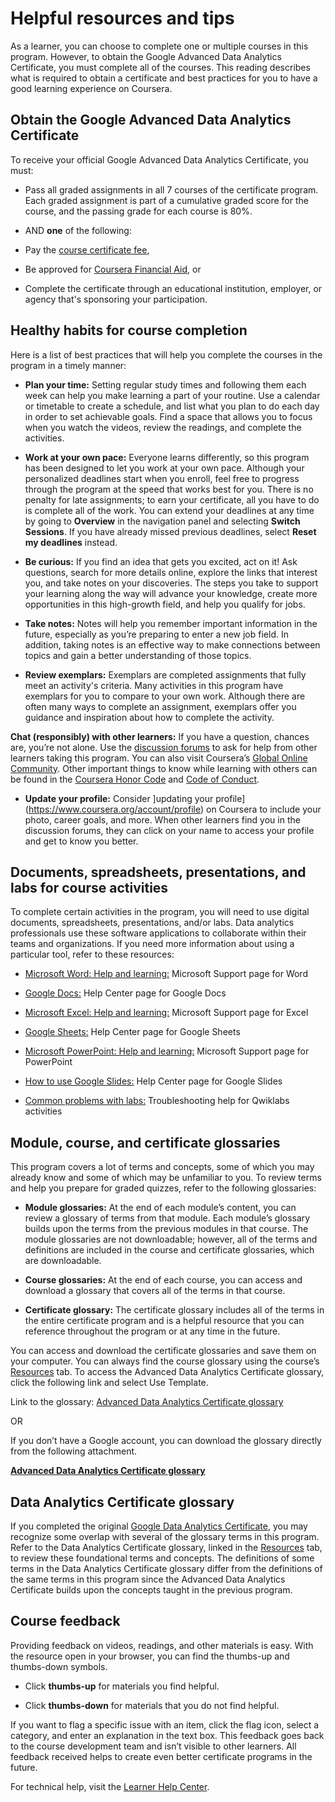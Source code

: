 # Helpful resources and tips

As a learner, you can choose to complete one or multiple courses in this program. However, to obtain the Google Advanced Data Analytics Certificate, you must complete all of the courses. This reading describes what is required to obtain a certificate and best practices for you to have a good learning experience on Coursera.

## Obtain the Google Advanced Data Analytics Certificate

To receive your official Google Advanced Data Analytics Certificate, you must:

* Pass all graded assignments in all 7 courses of the certificate program. Each graded assignment is part of a cumulative graded score for the course, and the passing grade for each course is 80%. 

* AND **one** of the following:

* Pay the [course certificate fee](https://www.coursera.support/s/article/209818963-Payments-on-Coursera?language=en_US),

* Be approved for [Coursera Financial Aid](https://www.coursera.support/s/article/209819033-Apply-for-Financial-Aid-or-a-Scholarship?language=en_US), or

* Complete the certificate through an educational institution, employer, or agency that's sponsoring your participation. 

## Healthy habits for course completion

Here is a list of best practices that will help you complete the courses in the program in a timely manner: 

* **Plan your time:** Setting regular study times and following them each week can help you make learning a part of your routine. Use a calendar or timetable to create a schedule, and list what you plan to do each day in order to set achievable goals. Find a space that allows you to focus when you watch the videos, review the readings, and complete the activities.

* **Work at your own pace:** Everyone learns differently, so this program has been designed to let you work at your own pace. Although your personalized deadlines start when you enroll, feel free to progress through the program at the speed that works best for you. There is no penalty for late assignments; to earn your certificate, all you have to do is complete all of the work. You can extend your deadlines at any time by going to **Overview** in the navigation panel and selecting **Switch Sessions**. If you have already missed previous deadlines, select **Reset my deadlines** instead.

* **Be curious:** If you find an idea that gets you excited, act on it! Ask questions, search for more details online, explore the links that interest you, and take notes on your discoveries. The steps you take to support your learning along the way will advance your knowledge, create more opportunities in this high-growth field, and help you qualify for jobs. 

* **Take notes:** Notes will help you remember important information in the future, especially as you’re preparing to enter a new job field. In addition, taking notes is an effective way to make connections between topics and gain a better understanding of those topics.

* **Review exemplars:** Exemplars are completed assignments that fully meet an activity's criteria. Many activities in this program have exemplars for you to compare to your own work. Although there are often many ways to complete an assignment, exemplars offer you guidance and inspiration about how to complete the activity. 

**Chat (responsibly) with other learners:** If you have a question, chances are, you’re not alone. Use the [discussion forums](https://www.coursera.org/learn/foundations-of-data-science/discussions) to ask for help from other learners taking this program. You can also visit Coursera’s [Global Online Community](https://coursera.community/). Other important things to know while learning with others can be found in the [Coursera Honor Code](https://learner.coursera.help/hc/en-us/articles/209818863-Coursera-Honor-Code) and [Code of Conduct](https://learner.coursera.help/hc/en-us/articles/208280036-Coursera-Code-of-Conduct). 

* **Update your profile:** Consider ]updating your profile](https://www.coursera.org/account/profile) on Coursera to include your photo, career goals, and more. When other learners find you in the discussion forums, they can click on your name to access your profile and get to know you better.

## Documents, spreadsheets, presentations, and labs for course activities

To complete certain activities in the program, you will need to use digital documents, spreadsheets, presentations, and/or labs. Data analytics professionals use these software applications to collaborate within their teams and organizations. If you need more information about using a particular tool, refer to these resources:

* [Microsoft Word: Help and learning:](https://support.microsoft.com/en-us/word) Microsoft Support page for Word

* [Google Docs:](https://support.google.com/docs/topic/9046002?hl=en&ref_topic=1382883) Help Center page for Google Docs

* [Microsoft Excel: Help and learning:](https://support.microsoft.com/en-us/excel) Microsoft Support page for Excel

* [Google Sheets:](https://support.google.com/docs/topic/9054603?hl=en&ref_topic=1382883) Help Center page for Google Sheets

* [Microsoft PowerPoint: Help and learning:](https://support.microsoft.com/en-us/powerpoint) Microsoft Support page for PowerPoint

* [How to use Google Slides:](https://support.google.com/docs/answer/2763168?hl=en&co=GENIE.Platform%3DDesktop) Help Center page for Google Slides  

* [Common problems with labs:](https://support.google.com/qwiklabs/answer/9133560?hl=en&ref_topic=9134804) Troubleshooting help for Qwiklabs activities

## Module, course, and certificate glossaries

This program covers a lot of terms and concepts, some of which you may already know and some of which may be unfamiliar to you. To review terms and help you prepare for graded quizzes, refer to the following glossaries:

* **Module glossaries:** At the end of each module’s content, you can review a glossary of terms from that module. Each module’s glossary builds upon the terms from the previous modules in that course. The module glossaries are not downloadable; however, all of the terms and definitions are included in the course and certificate glossaries, which are downloadable.

* **Course glossaries:** At the end of each course, you can access and download a glossary that covers all of the terms in that course. 

* **Certificate glossary:** The certificate glossary includes all of the terms in the entire certificate program and is a helpful resource that you can reference throughout the program or at any time in the future. 

You can access and download the certificate glossaries and save them on your computer. You can always find the course glossary using the course’s [Resources](https://www.coursera.org/learn/foundations-of-data-science/resources/cPuiu) tab. To access the Advanced Data Analytics Certificate glossary, click the following link and select Use Template.

Link to the glossary: [Advanced Data Analytics Certificate glossary](https://docs.google.com/document/d/193-AtS7MlB2w4buwiCyPjBoOhIbbByKgHWPpYnSR9VI/template/preview)

OR

If you don’t have a Google account, you can download the glossary directly from the following attachment.

[**Advanced Data Analytics Certificate glossary**](https://d3c33hcgiwev3.cloudfront.net/PFymNGYQQ5Cf1XbjyxwNOg_fe8a91120d2244988c658b5a363087f1_Advanced-Data-Analytics-Certificate-glossary.docx?Expires=1705276800&Signature=PS85EA3fFeVE0DajjO~GIIgP5K3LSy4urgxpt6BASegFCBy~AwvrU526l~T2Gj-HKexES8egG04r7M8AFZKUmrjHzLVk4P1-ypz2fTp8~S5d9Ysaa7Da48kKwOBiVZ5qcQVEnivXRjyOqTZ3cow6YVwLi~HgvGfXncEvPqtZUkc_&Key-Pair-Id=APKAJLTNE6QMUY6HBC5A)

## Data Analytics Certificate glossary

If you completed the original [Google Data Analytics Certificate](https://www.coursera.org/professional-certificates/google-data-analytics?utm_source=google&utm_medium=institutions&utm_campaign=gwgsite-gDigital-paidha-sem-bk-gen-exa-glp-br-null&_ga=2.170664992.1625030801.1661901112-1742325342.1661901112), you may recognize some overlap with several of the glossary terms in this program. Refer to the Data Analytics Certificate glossary, linked in the [Resources](https://www.coursera.org/learn/foundations-of-data-science/resources/CWv8t) tab, to review these foundational terms and concepts. The definitions of some terms in the Data Analytics Certificate glossary differ from the definitions of the same terms in this program since the Advanced Data Analytics Certificate builds upon the concepts taught in the previous program.

## Course feedback

Providing feedback on videos, readings, and other materials is easy. With the resource open in your browser, you can find the thumbs-up and thumbs-down symbols. 

* Click **thumbs-up** for materials you find helpful. 

* Click **thumbs-down** for materials that you do not find helpful.

If you want to flag a specific issue with an item, click the flag icon, select a category, and enter an explanation in the text box. This feedback goes back to the course development team and isn’t visible to other learners. All feedback received helps to create even better certificate programs in the future. 

For technical help, visit the [Learner Help Center](https://learner.coursera.help/hc/en-us).
